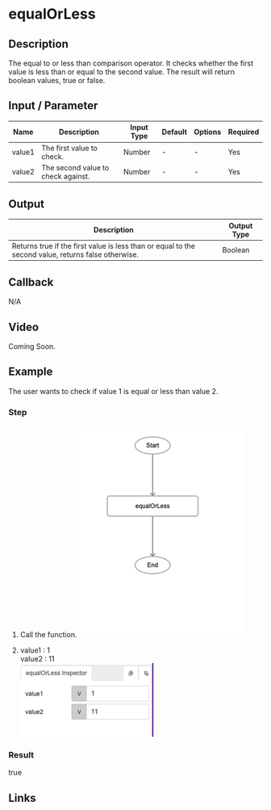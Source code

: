 # equalOrLess

## Description

The equal to or less than comparison operator. It checks whether the first value is less than or equal to the second value. The result will return boolean values, true or false.

## Input / Parameter

| Name | Description | Input Type | Default | Options | Required |
| ------ | ------ | ------ | ------ | ------ | ------ |
| value1 | The first value to check. | Number | - | - | Yes |
| value2 | The second value to check against. | Number | - | - | Yes |

## Output

| Description | Output Type |
| ------ | ------ |
| Returns true if the first value is less than or equal to the second value, returns false otherwise. | Boolean |

## Callback

N/A

## Video

Coming Soon.

<!-- Format: [![Video]({image-path}?raw=true)]({url-link}) -->

## Example

The user wants to check if value 1 is equal or less than value 2.

### Step

1. Call the function.
    ![](./equalOrLess-step-1.png?raw=true)

2. value1 :  1<br />
   value2 : 11<br />
    ![](./equalOrLess-step-2.png?raw=true)


### Result

true


## Links